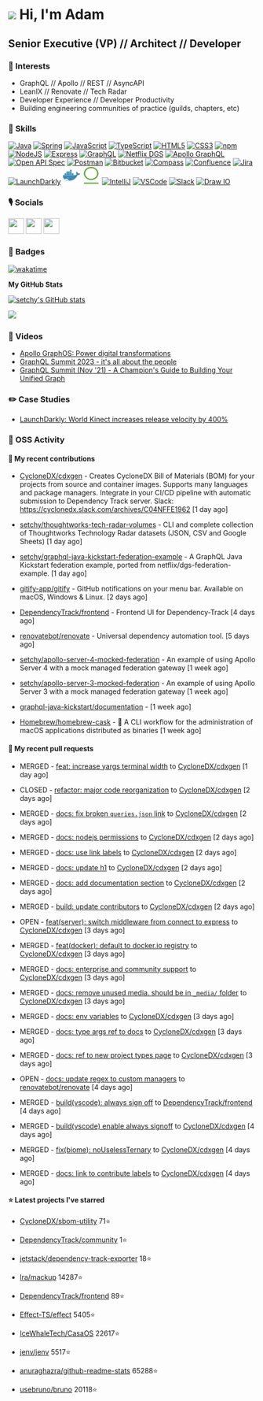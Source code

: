 ![](https://user-images.githubusercontent.com/18350557/176309783-0785949b-9127-417c-8b55-ab5a4333674e.gif) Hi, I'm Adam
============================================================================================================================

Senior Executive (VP) // Architect // Developer
-----------------------------------------------

### 🔭 Interests

- GraphQL // Apollo // REST // AsyncAPI
- LeanIX // Renovate // Tech Radar
- Developer Experience // Developer Productivity
- Building engineering communities of practice (guilds, chapters, etc)

### 💪 Skills

<p align="left">
  <a href="https://www.oracle.com/java/" target="_blank" rel="noreferrer"><img src="https://raw.githubusercontent.com/danielcranney/readme-generator/main/public/icons/skills/java-colored.svg" width="36" height="36" alt="Java" /></a>
  <a href="https://spring.io/" target="_blank" rel="noreferrer"><img src="https://cdn.worldvectorlogo.com/logos/spring-3.svg" width="36" height="36" alt="Spring" /></a> 
  <a href="https://developer.mozilla.org/en-US/docs/Web/JavaScript" target="_blank" rel="noreferrer"><img src="https://raw.githubusercontent.com/danielcranney/readme-generator/main/public/icons/skills/javascript-colored.svg" width="36" height="36" alt="JavaScript" /></a>
  <a href="https://www.typescriptlang.org/" target="_blank" rel="noreferrer"><img src="https://raw.githubusercontent.com/danielcranney/readme-generator/main/public/icons/skills/typescript-colored.svg" width="36" height="36" alt="TypeScript" /></a>
  <a href="https://developer.mozilla.org/en-US/docs/Glossary/HTML5" target="_blank" rel="noreferrer"><img src="https://raw.githubusercontent.com/danielcranney/readme-generator/main/public/icons/skills/html5-colored.svg" width="36" height="36" alt="HTML5" /></a>
  <a href="https://www.w3.org/TR/CSS/#css" target="_blank" rel="noreferrer"><img src="https://raw.githubusercontent.com/danielcranney/readme-generator/main/public/icons/skills/css3-colored.svg" width="36" height="36" alt="CSS3" /></a>
  <a href="https://www.npmjs.com//" target="_blank" rel="noreferrer"><img src="https://cdn.worldvectorlogo.com/logos/npm-square-red-1.svg" width="36" height="36" alt="npm" /></a>
  <a href="https://nodejs.org/en/" target="_blank" rel="noreferrer"><img src="https://raw.githubusercontent.com/danielcranney/readme-generator/main/public/icons/skills/nodejs-colored.svg" width="36" height="36" alt="NodeJS" /></a>
  <a href="https://expressjs.com/" target="_blank" rel="noreferrer"><img src="https://raw.githubusercontent.com/danielcranney/readme-generator/main/public/icons/skills/express-colored.svg" width="36" height="36" alt="Express" /></a>
  <a href="https://graphql.org/" target="_blank" rel="noreferrer"><img src="https://raw.githubusercontent.com/danielcranney/readme-generator/main/public/icons/skills/graphql-colored.svg" width="36" height="36" alt="GraphQL" /></a>
  <a href="https://netflix.github.io/dgs/" target="_blank" rel="noreferrer"><img src="https://raw.githubusercontent.com/Netflix/dgs/main/docs/images/dgs-framework-brand/Icon/dgs-icon--blue.svg" width="36" height="36" alt="Netflix DGS" /></a>
  <a href="https://apollographql.com/" target="_blank" rel="noreferrer"><img src="https://cdn.worldvectorlogo.com/logos/apollo-graphql-compact.svg" width="36" height="36" alt="Apollo GraphQL" /></a>
  <a href="https://swagger.io/specification/" target="_blank" rel="noreferrer"><img src="https://cdn.worldvectorlogo.com/logos/openapi-1.svg" width="36" height="36" alt="Open API Spec" /></a>
  <a href="https://www.postman.com//" target="_blank" rel="noreferrer"><img src="https://cdn.worldvectorlogo.com/logos/postman.svg" width="36" height="36" alt="Postman" /></a>
  <a href="https://www.atlassian.com/software/bitbucket" target="_blank" rel="noreferrer"><img src="https://cdn.worldvectorlogo.com/logos/bitbucket-icon.svg" width="36" height="36" alt="Bitbucket" /></a>
  <a href="https://www.atlassian.com/software/compass" target="_blank" rel="noreferrer"><img src="https://cdn.worldvectorlogo.com/logos/atlassian-compass-1.svg" width="36" height="36" alt="Compass" /></a>
  <a href="https://www.atlassian.com/software/confluence" target="_blank" rel="noreferrer"><img src="https://cdn.worldvectorlogo.com/logos/confluence-1.svg" width="36" height="36" alt="Confluence" /></a>
  <a href="https://www.atlassian.com/software/jira" target="_blank" rel="noreferrer"><img src="https://cdn.worldvectorlogo.com/logos/jira-1.svg" width="36" height="36" alt="Jira" /></a>
  <a href="https://launchdarkly.com/" target="_blank" rel="noreferrer"><img src="https://cdn.worldvectorlogo.com/logos/launchdarkly-2.svg" width="36" height="36" alt="LaunchDarkly" /></a>
  <a href="https://docker.com/" target="_blank" rel="noreferrer"><img src="https://raw.githubusercontent.com/nx211/homer-icons/master/png/docker.png" width="36" height="36" alt="Docker" /></a>
  <a href="https://jfrog.com/artifactory/" target="_blank" rel="noreferrer"><img src="https://raw.githubusercontent.com/nx211/homer-icons/master/png/artifactory.png" width="36" height="36" alt="Artifactory" /></a>
  <a href="https://www.jetbrains.com/idea/" target="_blank" rel="noreferrer"><img src="https://cdn.worldvectorlogo.com/logos/intellij-idea-1.svg" width="36" height="36" alt="IntelliJ" /></a>
  <a href="https://code.visualstudio.com/" target="_blank" rel="noreferrer"><img src="https://cdn.worldvectorlogo.com/logos/visual-studio-code-1.svg" width="36" height="36" alt="VSCode" /></a>
  <a href="https://slack.com/" target="_blank" rel="noreferrer"><img src="https://cdn.worldvectorlogo.com/logos/slack-new-logo.svg" width="36" height="36" alt="Slack" /></a>
  <a href="https://drawio-app.com/" target="_blank" rel="noreferrer"><img src="https://cdn.worldvectorlogo.com/logos/draw-io.svg" width="36" height="36" alt="Draw IO" /></a>
</p>

                      

### 🎙️ Socials
                  
<p align="left">
  <a href="https://www.github.com/setchy" target="_blank" rel="noreferrer"><img src="https://raw.githubusercontent.com/danielcranney/readme-generator/main/public/icons/socials/github.svg" width="32" height="32" /></a>
  <a href="https://www.linkedin.com/in/adamsetch" target="_blank" rel="noreferrer"><img src="https://raw.githubusercontent.com/danielcranney/readme-generator/main/public/icons/socials/linkedin.svg" width="32" height="32" /></a>
  <a href="https://www.twitter.com/setchy87" target="_blank" rel="noreferrer"><img src="https://raw.githubusercontent.com/danielcranney/readme-generator/main/public/icons/socials/twitter.svg" width="32" height="32" /></a>
</p>

### 📛 Badges

[![wakatime](https://wakatime.com/badge/user/2b948ae2-4be1-4020-8a57-7de60b53fe1d.svg)](https://wakatime.com/@2b948ae2-4be1-4020-8a57-7de60b53fe1d)

<b>My GitHub Stats</b>

<a href="http://www.github.com/setchy"><img src="https://github-readme-stats.vercel.app/api?username=setchy&show_icons=true&hide=&count_private=true&title_color=0891b2&text_color=ffffff&icon_color=0891b2&bg_color=1c1917&hide_border=true&show_icons=true" alt="setchy's GitHub stats" /></a>

<a href="http://www.github.com/setchy"><img src="https://github-readme-streak-stats.herokuapp.com/?user=setchy&stroke=ffffff&background=1c1917&ring=0891b2&fire=0891b2&currStreakNum=ffffff&currStreakLabel=0891b2&sideNums=ffffff&sideLabels=ffffff&dates=ffffff&hide_border=true" /></a>

### 📼 Videos

- [Apollo GraphOS: Power digital transformations](https://www.apollographql.com/enterprise?wvideo=4fu2lsjssc)
- [GraphQL Summit 2023 - it's all about the people](https://www.youtube.com/watch?v=090IWEcHbJc)
- [GraphQL Summit (Nov '21) - A Champion's Guide to Building Your Unified Graph](https://www.apollographql.com/events/roundtable/graphql-summit-november-2021/a-champions-guide-to-building-your-unified-graph)

### ✏️ Case Studies

- [LaunchDarkly: World Kinect increases release velocity by 400%](https://launchdarkly.com/case-studies/world-kinect/)

### 🎯 OSS Activity
#### 🚀 My recent contributions



- [CycloneDX/cdxgen](https://github.com/CycloneDX/cdxgen) - Creates CycloneDX Bill of Materials (BOM) for your projects from source and container images. Supports many languages and package managers. Integrate in your CI/CD pipeline with automatic submission to Dependency Track server. Slack: https://cyclonedx.slack.com/archives/C04NFFE1962 [1 day ago]

- [setchy/thoughtworks-tech-radar-volumes](https://github.com/setchy/thoughtworks-tech-radar-volumes) - CLI and complete collection of Thoughtworks Technology Radar datasets (JSON, CSV and Google Sheets) [1 day ago]

- [setchy/graphql-java-kickstart-federation-example](https://github.com/setchy/graphql-java-kickstart-federation-example) - A GraphQL Java Kickstart federation example, ported from netflix/dgs-federation-example. [1 day ago]

- [gitify-app/gitify](https://github.com/gitify-app/gitify) - GitHub notifications on your menu bar. Available on macOS, Windows &amp; Linux. [2 days ago]

- [DependencyTrack/frontend](https://github.com/DependencyTrack/frontend) - Frontend UI for Dependency-Track [4 days ago]

- [renovatebot/renovate](https://github.com/renovatebot/renovate) - Universal dependency automation tool. [5 days ago]

- [setchy/apollo-server-4-mocked-federation](https://github.com/setchy/apollo-server-4-mocked-federation) - An example of using Apollo Server 4 with a mock managed federation gateway [1 week ago]

- [setchy/apollo-server-3-mocked-federation](https://github.com/setchy/apollo-server-3-mocked-federation) - An example of using Apollo Server 3 with a mock managed federation gateway [1 week ago]

- [graphql-java-kickstart/documentation](https://github.com/graphql-java-kickstart/documentation) -  [1 week ago]

- [Homebrew/homebrew-cask](https://github.com/Homebrew/homebrew-cask) - 🍻 A CLI workflow for the administration of macOS applications distributed as binaries [1 week ago]

#### 🎉 My recent pull requests



- MERGED - [feat: increase yargs terminal width](https://github.com/CycloneDX/cdxgen/pull/1087) to [CycloneDX/cdxgen](https://github.com/CycloneDX/cdxgen) [1 day ago]

- CLOSED - [refactor: major code reorganization](https://github.com/CycloneDX/cdxgen/pull/1084) to [CycloneDX/cdxgen](https://github.com/CycloneDX/cdxgen) [2 days ago]

- MERGED - [docs: fix broken `queries.json` link](https://github.com/CycloneDX/cdxgen/pull/1083) to [CycloneDX/cdxgen](https://github.com/CycloneDX/cdxgen) [2 days ago]

- MERGED - [docs: nodejs permissions](https://github.com/CycloneDX/cdxgen/pull/1082) to [CycloneDX/cdxgen](https://github.com/CycloneDX/cdxgen) [2 days ago]

- MERGED - [docs: use link labels](https://github.com/CycloneDX/cdxgen/pull/1081) to [CycloneDX/cdxgen](https://github.com/CycloneDX/cdxgen) [2 days ago]

- MERGED - [docs: update h1](https://github.com/CycloneDX/cdxgen/pull/1080) to [CycloneDX/cdxgen](https://github.com/CycloneDX/cdxgen) [2 days ago]

- MERGED - [docs: add documentation section](https://github.com/CycloneDX/cdxgen/pull/1079) to [CycloneDX/cdxgen](https://github.com/CycloneDX/cdxgen) [2 days ago]

- MERGED - [build: update contributors](https://github.com/CycloneDX/cdxgen/pull/1078) to [CycloneDX/cdxgen](https://github.com/CycloneDX/cdxgen) [2 days ago]

- OPEN - [feat(server): switch middleware from connect to express](https://github.com/CycloneDX/cdxgen/pull/1076) to [CycloneDX/cdxgen](https://github.com/CycloneDX/cdxgen) [3 days ago]

- MERGED - [feat(docker): default to docker.io registry](https://github.com/CycloneDX/cdxgen/pull/1073) to [CycloneDX/cdxgen](https://github.com/CycloneDX/cdxgen) [3 days ago]

- MERGED - [docs: enterprise and community support](https://github.com/CycloneDX/cdxgen/pull/1071) to [CycloneDX/cdxgen](https://github.com/CycloneDX/cdxgen) [3 days ago]

- MERGED - [docs: remove unused media.  should be in `_media/` folder](https://github.com/CycloneDX/cdxgen/pull/1070) to [CycloneDX/cdxgen](https://github.com/CycloneDX/cdxgen) [3 days ago]

- MERGED - [docs: env variables](https://github.com/CycloneDX/cdxgen/pull/1069) to [CycloneDX/cdxgen](https://github.com/CycloneDX/cdxgen) [3 days ago]

- MERGED - [docs: type args ref to docs](https://github.com/CycloneDX/cdxgen/pull/1068) to [CycloneDX/cdxgen](https://github.com/CycloneDX/cdxgen) [3 days ago]

- MERGED - [docs: ref to new project types page](https://github.com/CycloneDX/cdxgen/pull/1067) to [CycloneDX/cdxgen](https://github.com/CycloneDX/cdxgen) [3 days ago]

- OPEN - [docs: update regex to custom managers](https://github.com/renovatebot/renovate/pull/29044) to [renovatebot/renovate](https://github.com/renovatebot/renovate) [4 days ago]

- MERGED - [build(vscode): always sign off](https://github.com/DependencyTrack/frontend/pull/865) to [DependencyTrack/frontend](https://github.com/DependencyTrack/frontend) [4 days ago]

- MERGED - [build(vscode) enable always signoff](https://github.com/CycloneDX/cdxgen/pull/1063) to [CycloneDX/cdxgen](https://github.com/CycloneDX/cdxgen) [4 days ago]

- MERGED - [fix(biome): noUselessTernary](https://github.com/CycloneDX/cdxgen/pull/1062) to [CycloneDX/cdxgen](https://github.com/CycloneDX/cdxgen) [4 days ago]

- MERGED - [docs: link to contribute labels](https://github.com/CycloneDX/cdxgen/pull/1060) to [CycloneDX/cdxgen](https://github.com/CycloneDX/cdxgen) [4 days ago]

#### ⭐ Latest projects I've starred



- [CycloneDX/sbom-utility](https://github.com/CycloneDX/sbom-utility) 71⭐

- [DependencyTrack/community](https://github.com/DependencyTrack/community) 1⭐

- [jetstack/dependency-track-exporter](https://github.com/jetstack/dependency-track-exporter) 18⭐

- [lra/mackup](https://github.com/lra/mackup) 14287⭐

- [DependencyTrack/frontend](https://github.com/DependencyTrack/frontend) 89⭐

- [Effect-TS/effect](https://github.com/Effect-TS/effect) 5405⭐

- [IceWhaleTech/CasaOS](https://github.com/IceWhaleTech/CasaOS) 22617⭐

- [jenv/jenv](https://github.com/jenv/jenv) 5517⭐

- [anuraghazra/github-readme-stats](https://github.com/anuraghazra/github-readme-stats) 65288⭐

- [usebruno/bruno](https://github.com/usebruno/bruno) 20118⭐


